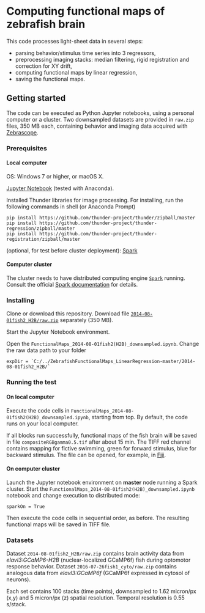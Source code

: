 # Computing functional maps of zebrafish brain
This code processes light-sheet data in several steps:
* parsing behavior/stimulus time series into 3 regressors,
* preprocessing imaging stacks: median filtering, rigid registration and correction for XY drift,
* computing functional maps by linear regression,
* saving the functional maps.

## Getting started
The code can be executed as Python Jupyter notebooks, using a personal computer or a cluster. Two downsampled datasets are provided in `raw.zip` files, 350 MB each, containing behavior and imaging data acquired with [Zebrascope](https://www.nature.com/nmeth/journal/v11/n9/full/nmeth.3040.html).

### Prerequisites
#### Local computer
OS: Windows 7 or higher, or macOS X.

[Jupyter Notebook](http://jupyter.org/install) (tested with Anaconda).

Installed Thunder libraries for image processing. For installing, run the following commands in shell (or Anaconda Prompt)
```
pip install https://github.com/thunder-project/thunder/zipball/master
pip install https://github.com/thunder-project/thunder-regression/zipball/master
pip install https://github.com/thunder-project/thunder-registration/zipball/master
```
(optional, for test before cluster deployment): [Spark](http://spark.apache.org/docs/latest/)

#### Computer cluster
The cluster needs to have distributed computing engine [`Spark`](https://github.com/apache/spark) running. Consult the official [Spark documentation](http://spark.apache.org/docs/latest/) for details. 

### Installing 
Clone or download this repository. Download file [`2014-08-01fish2_H2B/raw.zip`](https://github.com/optofish-paper/ZebrafishFunctionalMaps_LinearRegression/blob/master/2014-08-01fish2_H2B/raw.zip?raw=true) separately (350 MB).

Start the Jupyter Notebook environment.

Open the `FunctionalMaps_2014-08-01fish2(H2B)_downsampled.ipynb`. Change the raw data path to your folder 
```
expDir = `C:/../ZebrafishFunctionalMaps_LinearRegression-master/2014-08-01fish2_H2B/`
```

### Running the test
#### On local computer
Execute the code cells in `FunctionalMaps_2014-08-01fish2(H2B)_downsampled.ipynb`, starting from top. By default, the code runs on your local computer.

If all blocks run successfully, functional maps of the fish brain will be saved in file `compositeRGBgamma0.5.tif` after about 15 min. The TIFF red channel contains mapping for fictive swimming, green for forward stimulus, blue for backward stimulus. The file can be opened, for example, in [Fiji](https://fiji.sc/).

#### On computer cluster
Launch the Jupyter notebook environment on **master** node running a Spark cluster. Start the `FunctionalMaps_2014-08-01fish2(H2B)_downsampled.ipynb` notebook and change execution to distributed mode:
```
sparkOn = True
```
Then execute the code cells in sequential order, as before. The resulting functional maps will be saved in TIFF file.

### Datasets
Dataset `2014-08-01fish2_H2B/raw.zip` contains brain activity data from *elavl3:GCaMP6-H2B* (nuclear-localized GCaMP6f) fish during optomotor response behavior.
Dataset `2016-07-26fish1_cyto/raw.zip` contains analogous data from *elavl3:GCaMP6f* (GCaMP6f expressed in cytosol of neurons).

Each set contains 100 stacks (time points), downsampled to 1.62 micron/px (x,y) and 5 micron/px (z) spatial resolution. Temporal resolution is 0.55 s/stack.
